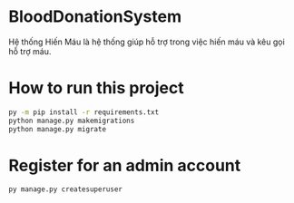 # BloodDonationSystem

Hệ thống Hiến Máu là hệ thống giúp hỗ trợ trong việc hiến máu và kêu gọi hỗ trợ máu. 

# How to run this project

```bash
py -m pip install -r requirements.txt
python manage.py makemigrations
python manage.py migrate 
```

# Register for an admin account
```bash
py manage.py createsuperuser
```
